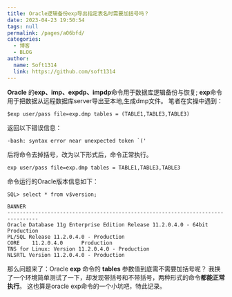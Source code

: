 ```yaml
---
title: Oracle逻辑备份exp导出指定表名时需要加括号吗？
date: 2023-04-23 19:50:54
tags: null
permalink: /pages/a06bfd/
categories: 
  - 博客
  - BLOG
author: 
  name: Soft1314
  link: https://github.com/soft1314
---
```

**Oracle** 的**exp、imp、expdp、impdp**命令用于数据库逻辑备份与恢复;
**exp**命令用于把数据从远程数据库server导出至本地,生成dmp文件。
笔者在实操中遇到：
```
$exp user/pass file=exp.dmp tables = (TABLE1,TABLE3,TABLE3)
```
返回以下错误信息：
```
-bash: syntax error near unexpected token `('
```
后将命令去掉括号，改为以下形式后，命令正常执行。
```
exp user/pass file=exp.dmp tables = TABLE1,TABLE3,TABLE3
```
命令运行的Oracle版本信息如下：
```
SQL> select * from v$version;

BANNER
--------------------------------------------------------------------------------
Oracle Database 11g Enterprise Edition Release 11.2.0.4.0 - 64bit Production
PL/SQL Release 11.2.0.4.0 - Production
CORE    11.2.0.4.0      Production
TNS for Linux: Version 11.2.0.4.0 - Production
NLSRTL Version 11.2.0.4.0 - Production
```
那么问题来了：Oracle **exp** 命令的 **tables** 参数值到底需不需要加括号呢？
我换了一个环境简单测试了一下，却发现带括号和不带括号，两种形式的命令**都能正常执行**。
这也算是oracle exp命令的一个小坑吧，特此记录。